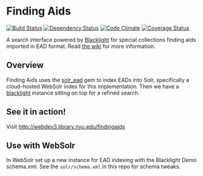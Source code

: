 # Finding Aids

[![Build Status](https://api.travis-ci.org/NYULibraries/findingaids.png)](https://travis-ci.org/NYULibraries/findingaids)
[![Dependency Status](https://gemnasium.com/NYULibraries/findingaids.png)](https://gemnasium.com/NYULibraries/findingaids)
[![Code Climate](https://codeclimate.com/github/NYULibraries/findingaids.png)](https://codeclimate.com/github/NYULibraries/findingaids)
[![Coverage Status](https://coveralls.io/repos/NYULibraries/findingaids/badge.png?branch=master)](https://coveralls.io/r/NYULibraries/findingaids)

A search interface powered by [Blacklight](http://projectblacklight.org/) for special collections finding aids imported in EAD format. Read [the wiki](/NYULibraries/findingaids/wiki) for more information.

## Overview

Finding Aids uses the [solr_ead](https://github.com/awead/solr_ead) gem to index EADs into Solr, specifically a cloud-hosted WebSolr index for this implementation. Then we have a [blacklight](https://github.com/projectblacklight/blacklight) instance sitting on top for a refined search.

## See it in action!

Visit <http://webdev3.library.nyu.edu/findingaids>

## Use with WebSolr

In WebSolr set up a new instance for EAD indexing with the Blacklight Demo schema.xml. See the `solr/schema.xml` in this repo for schema tweaks.

